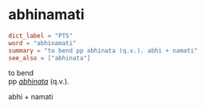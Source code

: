 # abhinamati

``` toml
dict_label = "PTS"
word = "abhinamati"
summary = "to bend pp abhinata (q.v.). abhi + namati"
see_also = ["abhinata"]
```

to bend  
pp *[abhinata](abhinata.md)* (q.v.).

abhi \+ namati

